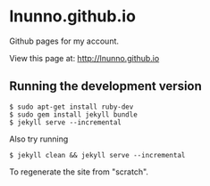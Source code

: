 lnunno.github.io
================

Github pages for my account.

View this page at: http://lnunno.github.io

## Running the development version

```
$ sudo apt-get install ruby-dev
$ sudo gem install jekyll bundle
$ jekyll serve --incremental
```

Also try running

```
$ jekyll clean && jekyll serve --incremental
```

To regenerate the site from "scratch".